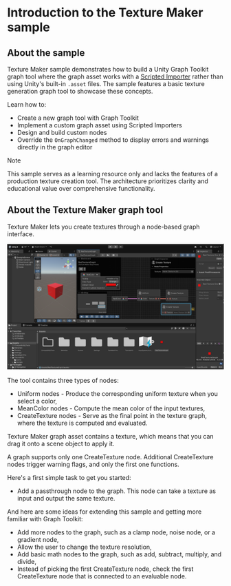 # Introduction to the Texture Maker sample

## About the sample

Texture Maker sample demonstrates how to build a Unity Graph Toolkit graph tool where the graph asset works with a [Scripted Importer](https://docs.unity3d.com/Manual/ScriptedImporters.html) rather than using Unity's built-in `.asset` files. The sample features a basic texture generation graph tool to showcase these concepts.

Learn how to:

* Create a new graph tool with Graph Toolkit
* Implement a custom graph asset using Scripted Importers
* Design and build custom nodes
* Override the `OnGraphChanged` method to display errors and warnings directly in the graph editor

> [!NOTE]
> This sample serves as a learning resource only and lacks the features of a production texture creation tool. The architecture prioritizes clarity and educational value over comprehensive functionality.

## About the Texture Maker graph tool

Texture Maker lets you create textures through a node-based graph interface.

![Screenshot of the Texture Maker graph tool.](Images/texture-maker-complete-picture.png)

The tool contains three types of nodes:

* Uniform nodes - Produce the corresponding uniform texture when you select a color,
* MeanColor nodes - Compute the mean color of the input textures,
* CreateTexture nodes - Serve as the final point in the texture graph, where the texture is computed and evaluated.

Texture Maker graph asset contains a texture, which means that you can drag it onto a scene object to apply it.

A graph supports only one CreateTexture node. Additional CreateTexture nodes trigger warning flags, and only the first one functions.

Here's a first simple task to get you started:

* Add a passthrough node to the graph. This node can take a texture as input and output the same texture.

And here are some ideas for extending this sample and getting more familiar with Graph Toolkit:

* Add more nodes to the graph, such as a clamp node, noise node, or a gradient node,
* Allow the user to change the texture resolution,
* Add basic math nodes to the graph, such as add, subtract, multiply, and divide,
* Instead of picking the first CreateTexture node, check the first CreateTexture node that is connected to an evaluable node.

